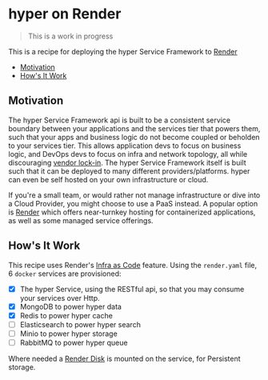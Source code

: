 # hyper on Render

> This is a work in progress

This is a recipe for deploying the hyper Service Framework to [Render](https://render.com)

<!-- toc -->

- [Motivation](#motivation)
- [How's It Work](#hows-it-work)

<!-- tocstop -->

## Motivation

The hyper Service Framework api is built to be a consistent service boundary between your
applications and the services tier that powers them, such that your apps and business logic do not
become coupled or beholden to your services tier. This allows application devs to focus on business
logic, and DevOps devs to focus on infra and network topology, all while discouraging
[vendor lock-in](https://www.cloudflare.com/learning/cloud/what-is-vendor-lock-in/). The hyper
Service Framework itself is built such that it can be deployed to many different
providers/platforms. hyper can even be self hosted on your own infrastructure or cloud.

If you're a small team, or would rather not manage infrastructure or dive into a Cloud Provider, you
might choose to use a PaaS instead. A popular option is [Render](https://render.com) which offers
near-turnkey hosting for containerized applications, as well as some managed service offerings.

## How's It Work

This recipe uses Render's [Infra as Code](https://render.com/docs/infrastructure-as-code) feature.
Using the `render.yaml` file, 6 `docker` services are provisioned:

- [x] The hyper Service, using the RESTful api, so that you may consume your services over Http.
- [x] MongoDB to power hyper data
- [x] Redis to power hyper cache
- [ ] Elasticsearch to power hyper search
- [ ] Minio to power hyper storage
- [ ] RabbitMQ to power hyper queue

Where needed a [Render Disk](https://render.com/docs/disks) is mounted on the service, for
Persistent storage.
